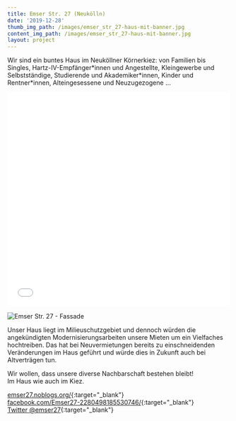 ```yaml
---
title: Emser Str. 27 (Neukölln)
date: '2019-12-28'
thumb_img_path: /images/emser_str_27-haus-mit-banner.jpg
content_img_path: /images/emser_str_27-haus-mit-banner.jpg
layout: project
---
```

Wir sind ein buntes Haus im Neuköllner Körnerkiez: von Familien bis Singles, Hartz-IV-Empfänger\*innen und Angestellte, Kleingewerbe und Selbstständige, Studierende und Akademiker\*innen, Kinder und Rentner\*innen, Alteingesessene und Neuzugezogene …

<iframe title="" aria-label="Locator-Karte" id="datawrapper-chart-RlRL1" src="//datawrapper.dwcdn.net/RlRL1/2/" scrolling="no" frameborder="0" style="width: 0; min-width: 100% !important; border: none;" height="484"></iframe><script type="text/javascript">!function(){"use strict";window.addEventListener("message",function(a){if(void 0!==a.data["datawrapper-height"])for(var e in a.data["datawrapper-height"]){var t=document.getElementById("datawrapper-chart-"+e)||document.querySelector("iframe[src*='"+e+"']");t&&(t.style.height=a.data["datawrapper-height"][e]+"px")}})}();</script>

![Emser Str. 27 - Fassade](/images/emser_str_27-fassade.jpg)

Unser Haus liegt im Milieuschutzgebiet und dennoch würden die angekündigten Modernisierungsarbeiten unsere Mieten um ein Vielfaches hochtreiben. Das hat bei Neuvermietungen bereits zu einschneidenden Veränderungen im Haus geführt und würde dies in Zukunft auch bei Altverträgen tun.

Wir wollen, dass unsere diverse Nachbarschaft bestehen bleibt!  
Im Haus wie auch im Kiez.

[emser27.noblogs.org/](https://emser27.noblogs.org/){:target="_blank"}  
[facebook.com/Emser27-2280498185530746/](https://www.facebook.com/Emser27-2280498185530746/){:target="_blank"}  
[Twitter @emser27](https://twitter.com/emser27){:target="_blank"}
